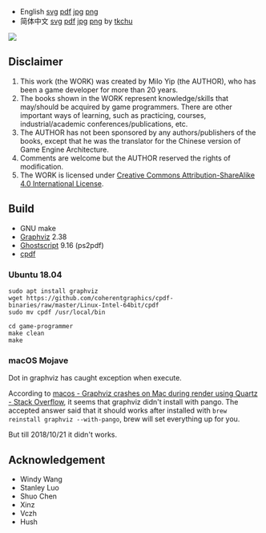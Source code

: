 * English [svg](https://miloyip.github.io/game-programmer/game-programmer.svg) [pdf](https://miloyip.github.io/game-programmer/game-programmer.pdf) [jpg](https://miloyip.github.io/game-programmer/game-programmer.jpg) [png](https://miloyip.github.io/game-programmer/game-programmer.png)
* 简体中文 [svg](https://miloyip.github.io/game-programmer/game-programmer-zh-cn.svg) [pdf](https://miloyip.github.io/game-programmer/game-programmer-zh-cn.pdf) [jpg](https://miloyip.github.io/game-programmer/game-programmer-zh-cn.jpg) [png](https://miloyip.github.io/game-programmer/game-programmer-zh-cn.png) by [tkchu](https://github.com/tkchu)

![ ](game-programmer.jpg)

## Disclaimer

1. This work (the WORK) was created by Milo Yip (the AUTHOR), who has been a game developer for more than 20 years.
2. The books shown in the WORK represent knowledge/skills that may/should be acquired by game programmers. There are other important ways of learning, such as practicing, courses, industrial/academic conferences/publications, etc.
3. The AUTHOR has not been sponsored by any authors/publishers of the books, except that he was the translator for the Chinese version of Game Engine Architecture.
4. Comments are welcome but the AUTHOR reserved the rights of modification.
5. The WORK is licensed under [Creative Commons Attribution-ShareAlike 4.0 International License](https://creativecommons.org/licenses/by-sa/4.0/).

## Build

* GNU make
* [Graphviz](http://www.graphviz.org) 2.38
* [Ghostscript](http://www.ghostscript.com/) 9.16 (ps2pdf)
* [cpdf](http://community.coherentpdf.com/)

### Ubuntu 18.04

```
sudo apt install graphviz
wget https://github.com/coherentgraphics/cpdf-binaries/raw/master/Linux-Intel-64bit/cpdf
sudo mv cpdf /usr/local/bin

cd game-programmer
make clean
make
```

### macOS Mojave

Dot in graphviz has caught exception when execute.

According to [macos - Graphviz crashes on Mac during render using Quartz - Stack Overflow](https://stackoverflow.com/questions/48383874/graphviz-crashes-on-mac-during-render-using-quartz), it seems that graphviz didn't install with pango. The accepted answer said that it should works after installed with `brew reinstall graphviz --with-pango`, brew will set everything up for you.

But till 2018/10/21 it didn't works.

## Acknowledgement

* Windy Wang
* Stanley Luo
* Shuo Chen
* Xinz
* Vczh
* Hush
